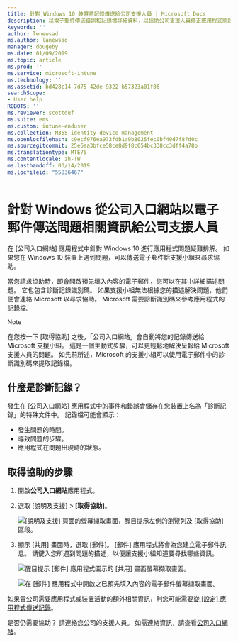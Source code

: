 ```yaml
---
title: 針對 Windows 10 裝置將記錄傳送給公司支援人員 | Microsoft Docs
description: 以電子郵件傳送錯誤和記錄檔詳細資料，以協助公司支援人員修正應用程式問題
keywords: ''
author: lenewsad
ms.author: lanewsad
manager: dougeby
ms.date: 01/09/2019
ms.topic: article
ms.prod: ''
ms.service: microsoft-intune
ms.technology: ''
ms.assetid: bd428c14-7d75-42de-9322-b57323a01f06
searchScope:
- User help
ROBOTS: ''
ms.reviewer: scottduf
ms.suite: ems
ms.custom: intune-enduser
ms.collection: M365-identity-device-management
ms.openlocfilehash: c9ecf976ea973fdb1a9b8025fec0bf49d7f87d0c
ms.sourcegitcommit: 25e6aa3bfce58ce8d9f8c054bc338cc3dff4a78b
ms.translationtype: MTE75
ms.contentlocale: zh-TW
ms.lasthandoff: 03/14/2019
ms.locfileid: "55836467"
---
```

# <a name="email-your-company-support-about-problem-from-company-portal-for-windows"></a>針對 Windows 從公司入口網站以電子郵件傳送問題相關資訊給公司支援人員

在 [公司入口網站] 應用程式中針對 Windows 10 進行應用程式問題疑難排解。 如果您在 Windows 10 裝置上遇到問題，可以傳送電子郵件給支援小組來尋求協助。 

當您請求協助時，即會開啟預先填入內容的電子郵件，您可以在其中詳細描述問題。 它也包含診斷記錄識別碼。 如果支援小組無法根據您的描述解決問題，他們便會連絡 Microsoft 以尋求協助。 Microsoft 需要診斷識別碼來參考應用程式的記錄檔。   


> [!Note]       
> 在您按一下 [取得協助] 之後，「公司入口網站」會自動將您的記錄傳送給 Microsoft 支援小組。 這是一個主動式步驟，可以更輕鬆地解決呈報給 Microsoft 支援人員的問題。 如先前所述，Microsoft 的支援小組可以使用電子郵件中的診斷識別碼來提取記錄檔。  

## <a name="what-is-a-diagnostic-log"></a>什麼是診斷記錄？

發生在 [公司入口網站] 應用程式中的事件和錯誤會儲存在您裝置上名為「診斷記錄」的特殊文件中。 記錄檔可能會顯示：  
* 發生問題的時間。  
* 導致問題的步驟。  
* 應用程式在問題出現時的狀態。   

## <a name="steps-to-get-help"></a>取得協助的步驟  

1. 開啟**公司入口網站**應用程式。
2. 選取 [說明及支援] > **[取得協助]**。  

   ![[說明及支援] 頁面的螢幕擷取畫面，醒目提示左側的瀏覽列及 [取得協助] 區段。](./media/1812_UCP_Help_Support_Get_Help_Logs.png)    

3. 顯示 [共用] 畫面時，選取 [郵件]。 [郵件] 應用程式將會為您建立電子郵件訊息。 請鍵入您所遇到問題的描述，以便讓支援小組知道要尋找哪些資訊。  

   ![醒目提示 [郵件] 應用程式圖示的 [共用] 畫面螢幕擷取畫面。](./media/1811_Mail_Logs_Windows_CPapp.png)  


   ![在 [郵件] 應用程式中開啟之已預先填入內容的電子郵件螢幕擷取畫面。](./media/1811_Get_Help_Email_Windows_CPapp.png)  

如果貴公司需要應用程式或裝置活動的額外相關資訊，則您可能需要[從 [設定] 應用程式傳送記錄](send-logs-to-your-it-admin-settings-windows.md)。  

是否仍需要協助？ 請連絡您公司的支援人員。 如需連絡資訊，請查看[公司入口網站](https://go.microsoft.com/fwlink/?linkid=2010980)。  
